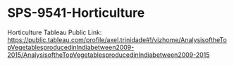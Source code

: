 # SPS-9541-Horticulture
Horticulture
Tableau Public Link: https://public.tableau.com/profile/axel.trinidade#!/vizhome/AnalysisoftheTopVegetablesproducedinIndiabetween2009-2015/AnalysisoftheTopVegetablesproducedinIndiabetween2009-2015
